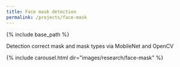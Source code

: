 ```yaml
---
title: Face mask detection
permalink: /projects/face-mask
---
```


{% include base_path %}

Detection correct mask and mask types via MobileNet and OpenCV

{% include carousel.html dir="images/research/face-mask" %}
